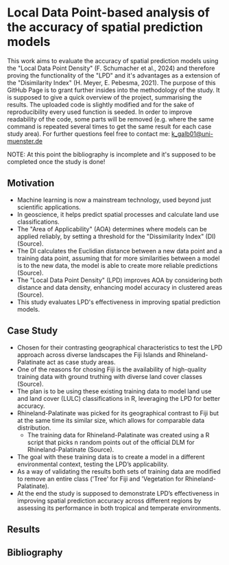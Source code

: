 # Local Data Point-based analysis of the accuracy of spatial prediction models 
This work aims to evaluate the accuracy of spatial prediction models using the "Local Data Point Density" (F. Schumacher et al., 2024) and therefore proving the functionality of the "LPD" and it's advantages as a extension of the "Disimilarity Index" (H. Meyer, E. Pebesma, 2021). The purpose of this GitHub Page is to grant further insides into the methodology of the study. It is supposed to give a quick overview of the project, summarising the results. The uploaded code is slightly modified and for the sake of reproducibility every used function is seeded. In order to improve readability of the code, some parts will be removed (e.g. where the same command is repeated several times to get the same result for each case study area). For further questions feel free to contact me: k_galb01@uni-muenster.de

NOTE: At this point the bibliography is incomplete and it's supposed to be completed once the study is done!

## Motivation
- Machine learning is now a mainstream technology, used beyond just scientific applications.
- In geoscience, it helps predict spatial processes and calculate land use classifications.
- The "Area of Applicability" (AOA) determines where models can be applied reliably, by setting a threshold for the "Dissimilarity Index" (DI) (Source).
- The DI calculates the Euclidian distance between a new data point and a training data point, assuming that for more similarities between a model is to the new data, the model is able to create more reliable predictions (Source).
- The "Local Data Point Density" (LPD) improves AOA by considering both distance and data density, enhancing model accuracy in clustered areas (Source).
- This study evaluates LPD's effectiveness in improving spatial prediction models.

## Case Study
- Chosen for their contrasting geographical characteristics to test the LPD approach across diverse landscapes the Fiji Islands and Rhineland-Palatinate act as case study areas.
- One of the reasons for chosing Fiji is the availability of high-quality training data with ground truthing with diverse land cover classes (Source).
- The plan is to be using these existing training data to model land use and land cover (LULC) classifications in R, leveraging the LPD for better accuracy. 
- Rhineland-Palatinate was picked for its geographical contrast to Fiji but at the same time its similar size, which allows for comparable data distribution.
  * The training data for Rhineland-Palatinate was created using a R script that picks n random points out of the official DLM for Rhineland-Palatinate (Source).
- The goal with these training data is to create a model in a different environmental context, testing the LPD’s applicability.
- As a way of validating the results both sets of training data are modified to remove an entire class ('Tree' for Fiji and 'Vegetation for Rhineland-Palatinate).
- At the end the study is supposed to demonstrate LPD’s effectiveness in improving spatial prediction accuracy across different regions by assessing its performance in both tropical and temperate environments.

## Results

## Bibliography
